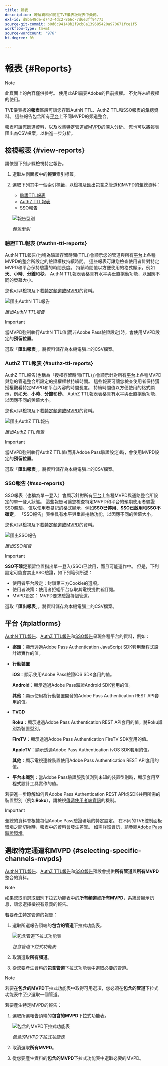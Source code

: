 ```yaml
---
title: 報表
description: 瞭解資料如何在TVE儀表板報表中彙總。
exl-id: d8ba48de-d743-4dc2-866c-7d6e3ff94773
source-git-commit: b0d6c94148b2f9cb8a139685420a970671fce1f5
workflow-type: tm+mt
source-wordcount: '976'
ht-degree: 0%

---
```


# 報表 {#Reports}

>[!NOTE]
>
>此頁面上的內容僅供參考。 使用此API需要Adobe的目前授權。 不允許未經授權的使用。

TVE儀表板的&#x200B;**報表**&#x200B;區段可讓您存取AuthN TTL、AuthZ TTL和SSO報表的彙總資料。 這些報告包含所有[平台](#platforms)上不同MVPD的頻道整合。

報表可讓您篩選資料，以及收集[特定管道或MVPD](#selecting-specific-channels-mvpds)的深入分析。 您也可以將報表匯出為CSV檔案，以供進一步分析。

## 檢視報表 {#view-reports}

請依照下列步驟檢視特定報告。

1. 選取左側面板中的&#x200B;**報表**&#x200B;索引標籤。
1. 選取下列其中一個索引標籤，以檢視及匯出包含之管道和MVPD的彙總資料：
   * [驗證TTL報表](#authn-ttl-reports)
   * [AuthZ TTL報表](#authz-ttl-reports)
   * [SSO報告](#sso-reports)

   ![報告型別](../assets/tve-dashboard/new-tve-dashboard/reports/reports-tabs-view.png)

   *報告型別*

### 驗證TTL報表 {#authn-ttl-reports}

AuthN TTL報告(也稱為驗證存留時間(TTL))會顯示您的管道與所有[平台](#platforms)上各種MVPD的整合所設定的驗證權杖持續時間。 這些報表可讓您檢查使用者針對特定MVPD和平台保持驗證的時間長度。 持續時間值以方便使用的格式顯示，例如&#x200B;**天**、**小時**、**分鐘**&#x200B;和&#x200B;**秒**。 AuthN TTL報表表格具有水平與垂直捲動功能，以因應不同的熒幕大小。

您也可以檢視及下載[特定頻道或MVPD](#selecting-specific-channels-mvpds)的資料。

![匯出AuthN TTL報告](../assets/tve-dashboard/new-tve-dashboard/reports/reports-authn-ttl-export-button.png)

*匯出AuthN TTL報告*

>[!IMPORTANT]
>
> 當MVPD強制執行AuthN TTL值(而非Adobe Pass驗證設定)時，會使用MVPD設定的&#x200B;**預留位置**。

選取「**匯出報表**」，將資料儲存為本機電腦上的CSV檔案。

### AuthZ TTL報表 {#authz-ttl-reports}

AuthZ TTL報告(也稱為「授權存留時間(TTL)」)會顯示針對所有[平台](#platforms)上各種MVPD與您的管道整合所設定的授權權杖持續時間。 這些報表可讓您檢查使用者保持獲授權觀看特定MVPD和平台內容的時間長度。 持續時間值以方便使用的格式顯示，例如&#x200B;**天**、**小時**、**分鐘**&#x200B;和&#x200B;**秒**。 AuthZ TTL報表表格具有水平與垂直捲動功能，以因應不同的熒幕大小。

您也可以檢視及下載[特定頻道或MVPD](#selecting-specific-channels-mvpds)的資料。

![匯出AuthZ TTL報告](../assets/tve-dashboard/new-tve-dashboard/reports/reports-authz-ttl-export-button.png)

*匯出AuthZ TTL報告*

>[!IMPORTANT]
>
> 當MVPD強制執行AuthZ TTL值(而非Adobe Pass驗證設定)時，會使用MVPD設定的&#x200B;**預留位置**。

選取「**匯出報表**」，將資料儲存為本機電腦上的CSV檔案。

### SSO報告 {#sso-reports}

SSO報表（也稱為單一登入）會顯示針對所有[平台](#platforms)上各種MVPD與通路整合所設定的單一登入狀態。 這些報告可讓您檢查特定MVPD和平台的預期使用者驗證SSO體驗。 值以使用者易記的格式顯示，例如&#x200B;**SSO已停用**、**SSO已啟用**&#x200B;和&#x200B;**SSO不確定**。 「SSO報告」表格具有水平與垂直捲動功能，以因應不同的熒幕大小。

您也可以檢視及下載[特定頻道或MVPD](#selecting-specific-channels-mvpds)的資料。

![匯出SSO報告](../assets/tve-dashboard/new-tve-dashboard/reports/reports-sso-export-button.png)

*匯出SSO報告*

>[!IMPORTANT]
>
> **SSO不確定**&#x200B;預留位置指出單一登入(SSO)已啟用，而且可能運作中。 但是，下列設定可能會禁止SSO驗證，如下列範例所述：
>
> * 使用者平台設定：封鎖第三方Cookie的選項。
> * 使用者決策：使用者拒絕平台存取其電視提供者訂閱。
> * MVPD設定： MVPD要求驗證每個管道。

選取「**匯出報表**」，將資料儲存為本機電腦上的CSV檔案。

## 平台 {#platforms}

[AuthN TTL報告](#authn-ttl-reports)、[AuthZ TTL報告](#authz-ttl-reports)和[SSO報告](#sso-reports)呈現各種平台的資料，例如：

* **案頭**：顯示透過Adobe Pass Authentication JavaScript SDK套用至程式設計師實作的值。

* **行動裝置**

  **iOS**：顯示使用Adobe Pass驗證iOS SDK套用的值。

  **Android**：顯示透過Adobe Pass驗證Android SDK套用的值。

  **其他**：顯示使用為行動裝置開發的Adobe Pass Authentication REST API套用的值。

* **TVCD**

  **Roku**：顯示透過Adobe Pass Authentication REST API套用的值，將Roku識別為裝置型別。

  **FireTV**：顯示透過Adobe Pass Authentication FireTV SDK套用的值。

  **AppleTV**：顯示透過Adobe Pass Authentication tvOS SDK套用的值。

  **其他**：顯示電視連線裝置使用Adobe Pass Authentication REST API套用的值。

* **平台未識別**：當Adobe Pass驗證服務偵測到未知的裝置型別時，顯示套用至程式設計工具實作的值。

若要進一步瞭解如何與Adobe Pass Authentication REST API或SDK共用所需的裝置型別（例如&#x200B;**Roku**），請檢視[傳遞使用者端資訊](/help/authentication/integration-guide-programmers/legacy/client-information/passing-client-information-device-connection-and-application.md)的機制。

>[!IMPORTANT]
>
> 彙總的資料會根據每個Adobe Pass驗證環境的特定設定。 在不同的TVE控制面板環境之間切換時，報表中的資料會發生差異。 如需詳細資訊，請參閱[Adobe Pass驗證環境](/help/authentication/user-guide-tve-dashboard/tve-dashboard-environments.md)。

## 選取特定通道和MVPD {#selecting-specific-channels-mvpds}

[AuthN TTL報告](#authn-ttl-reports)、[AuthZ TTL報告](#authz-ttl-reports)和[SSO報告](#sso-reports)預設會提供&#x200B;**所有管道**&#x200B;與&#x200B;**所有MVPD**&#x200B;整合的資料。

>[!NOTE]
>
> 如果您取消選取個別下拉式功能表中的&#x200B;**所有頻道**&#x200B;或&#x200B;**所有MVPD**，系統會顯示訊息，讓您選擇檢視有意義的報告。

若要產生特定管道的報告：

1. 選取所選報告頂端的&#x200B;**包含的管道**&#x200B;下拉式功能表。

   ![包含管道下拉式功能表](../assets/tve-dashboard/new-tve-dashboard/reports/reports-included-channels-menu.png)

   *包含管道下拉式功能表*

1. 取消選取&#x200B;**所有頻道**。

1. 從您要產生資料的&#x200B;**包含管道**&#x200B;下拉式功能表中選取必要的管道。

>[!NOTE]
>
> 若要在&#x200B;**包含的MVPD**&#x200B;下拉式功能表中取得可用選項，您必須在&#x200B;**包含的管道**&#x200B;下拉式功能表中至少選取一個管道。

若要產生特定MVPD的報告：

1. 選取所選報告頂端的&#x200B;**包含的MVPD**&#x200B;下拉式功能表。

   ![包含的MVPD下拉式功能表](../assets/tve-dashboard/new-tve-dashboard/reports/reports-included-mvpds-menu.png)

   *包含的MVPD下拉式功能表*

1. 取消選取&#x200B;**所有MVPD**。

1. 從您要產生資料的&#x200B;**包含的MVPD**&#x200B;下拉式功能表中選取必要的MVPD。
